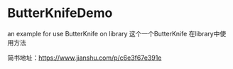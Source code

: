 # ButterKnifeDemo
an example for use ButterKnife on library
这个一个ButterKnife 在library中使用方法

简书地址：https://www.jianshu.com/p/c6e3f67e391e
